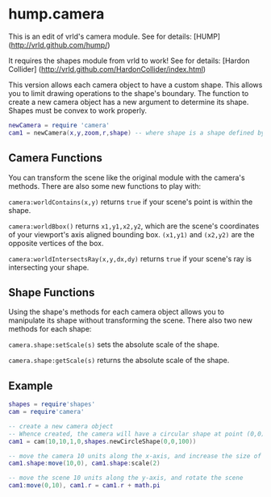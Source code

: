 # hump.camera

This is an edit of vrld's camera module. See for details: [HUMP] (http://vrld.github.com/hump/)

It requires the shapes module from vrld to work! See for details: [Hardon Collider] (http://vrld.github.com/HardonCollider/index.html)

This version allows each camera object to have a custom shape. This allows you to limit drawing operations to the shape's boundary. The function to create a new camera object has a new argument to determine its shape. Shapes must be convex to work properly.

````lua
newCamera = require 'camera'
cam1 = newCamera(x,y,zoom,r,shape) -- where shape is a shape defined by the shapes module
````

## Camera Functions

You can transform the scene like the original module with the camera's methods. There are also some new functions to play with:

`camera:worldContains(x,y)` returns `true` if your scene's point is within the shape.

`camera:worldBbox()` returns `x1,y1,x2,y2`, which are the scene's coordinates of your viewport's axis aligned bounding box. `(x1,y1)` and `(x2,y2)` are the opposite vertices of the box.

`camera:worldIntersectsRay(x,y,dx,dy)` returns `true` if your scene's ray is intersecting your shape.

## Shape Functions

Using the shape's methods for each camera object allows you to manipulate its shape without transforming the scene. There also two new methods for each shape:

`camera.shape:setScale(s)` sets the absolute scale of the shape.

`camera.shape:getScale(s)` returns the absolute scale of the shape.

## Example

````lua
shapes = require'shapes'
cam = require'camera'

-- create a new camera object
-- Whence created, the camera will have a circular shape at point (0,0) with radius = 100. The camera will also center on point (10,10) in the scene. 
cam1 = cam(10,10,1,0,shapes.newCircleShape(0,0,100))

-- move the camera 10 units along the x-axis, and increase the size of the shape
cam1.shape:move(10,0), cam1.shape:scale(2)

-- move the scene 10 units along the y-axis, and rotate the scene
cam1:move(0,10), cam1.r = cam1.r + math.pi
````